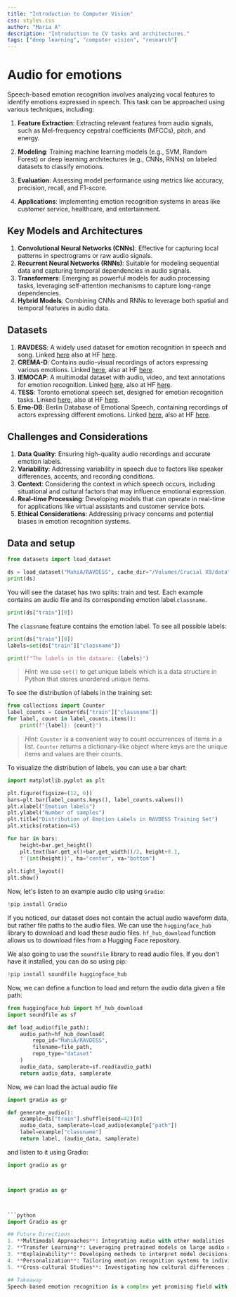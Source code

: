 ```yaml
---
title: "Introduction to Computer Vision"
css: styles.css
author: "Maria A"
description: "Introduction to CV tasks and architectures."
tags: ["deep learning", "computer vision", "research"]
---
```



# Audio for emotions

Speech-based emotion recognition involves analyzing vocal features to identify emotions expressed in speech. This task can be approached using various techniques, including:

1. **Feature Extraction**: Extracting relevant features from audio signals, such as Mel-frequency cepstral coefficients (MFCCs), pitch, and energy.

2. **Modeling**: Training machine learning models (e.g., SVM, Random Forest) or deep learning architectures (e.g., CNNs, RNNs) on labeled datasets to classify emotions.

3. **Evaluation**: Assessing model performance using metrics like accuracy, precision, recall, and F1-score.

4. **Applications**: Implementing emotion recognition systems in areas like customer service, healthcare, and entertainment.

## Key Models and Architectures

1. **Convolutional Neural Networks (CNNs)**: Effective for capturing local patterns in spectrograms or raw audio signals.
2. **Recurrent Neural Networks (RNNs)**: Suitable for modeling sequential data and capturing temporal dependencies in audio signals.
3. **Transformers**: Emerging as powerful models for audio processing tasks, leveraging self-attention mechanisms to capture long-range dependencies.
4. **Hybrid Models**: Combining CNNs and RNNs to leverage both spatial and temporal features in audio data.

## Datasets
1. **RAVDESS**: A widely used dataset for emotion recognition in speech and song. Linked [here](https://zenodo.org/record/1188976) also at HF [here](https://huggingface.co/datasets/EmotionRAVDESS).
2. **CREMA-D**: Contains audio-visual recordings of actors expressing various emotions. Linked [here](https://github.com/CheyneyComputerScience/CREMA-D), also at HF [here](https://huggingface.co/datasets/crema_d).
3. **IEMOCAP**: A multimodal dataset with audio, video, and text annotations for emotion recognition. Linked [here](https://sail.usc.edu/iemocap/), also at HF [here](https://huggingface.co/datasets/iemocap).
4. **TESS**: Toronto emotional speech set, designed for emotion recognition tasks. Linked [here](https://tspace.library.utoronto.ca/handle/1807/24487), also at HF [here](https://huggingface.co/datasets/TESS).
5. **Emo-DB**: Berlin Database of Emotional Speech, containing recordings of actors expressing different emotions. Linked [here](https://tudelft.nl/en/ewi/research/ai/ai-lab/emo-db), also at HF [here](https://huggingface.co/datasets/emo_db).

## Challenges and Considerations
1. **Data Quality**: Ensuring high-quality audio recordings and accurate emotion labels.
2. **Variability**: Addressing variability in speech due to factors like speaker differences, accents, and recording conditions.
3. **Context**: Considering the context in which speech occurs, including situational and cultural factors that may influence emotional expression. 
4. **Real-time Processing**: Developing models that can operate in real-time for applications like virtual assistants and customer service bots.
5. **Ethical Considerations**: Addressing privacy concerns and potential biases in emotion recognition systems.

## Data and setup

```python
from datasets import load_dataset

ds = load_dataset("MahiA/RAVDESS", cache_dir="/Volumes/Crucial X9/data")
print(ds)
```

You will see the dataset has two splits: train and test. Each example contains an audio file and its corresponding emotion label.`classname`.

```python
print(ds["train"][0])
```

The `classname` feature contains the emotion label. To see all possible labels:

```python
print(ds["train"][0])
labels=set(ds["train"]["classname"])

print(f"The labels in the dataare: {labels}")
```  

>*Hint*: we use `set()` to get unique labels which is a data structure in Python that stores unordered unique items.

To see the distribution of labels in the training set:

```python
from collections import Counter
label_counts = Counter(ds["train"]["classname"])
for label, count in label_counts.items():
    print(f"{label}: {count}")
```

>*Hint*: `Counter` is a convenient way to count occurrences of items in a list. `Counter` returns a dictionary-like object where keys are the unique items and values are their counts.


To visualize the distribution of labels, you can use a bar chart:

```python
import matplotlib.pyplot as plt

plt.figure(figsize=(12, 6))
bars=plt.bar(label_counts.keys(), label_counts.values())
plt.xlabel("Emotion labels")
plt.ylabel("Number of samples")
plt.title("Distribution of Emotion Labels in RAVDESS Training Set")
plt.xticks(rotation=45)

for bar in bars:
    height=bar.get_height()
    plt.text(bar.get_x()+bar.get_width()/2, height+0.1, 
    f'{int(height)}', ha="center", va="bottom")
    
plt.tight_layout()
plt.show()
```

Now, let's listen to an example audio clip using `Gradio`:

```python
!pip install Gradio
```

If you noticed, our dataset does not contain the actual audio waveform data, but rather file paths to the audio files. We can use the `huggingface_hub` library to download and load these audio files. `hf_hub_download` function allows us to download files from a Hugging Face repository.

We also going to use the `soundfile` library to read audio files. If you don't have it installed, you can do so using pip:

```python
!pip install soundfile huggingface_hub
```
Now, we can define a function to load and return the audio data given a file path:

```python
from huggingface_hub import hf_hub_download
import soundfile as sf

def load_audio(file_path):
    audio_path=hf_hub_download(
        repo_id="MahiA/RAVDESS",
        filename=file_path,
        repo_type="dataset"
    )
    audio_data, samplerate=sf.read(audio_path)
    return audio_data, samplerate
```

Now, we can load the actual audio file 

```python
import gradio as gr

def generate_audio():
    example=ds["train"].shuffle(seed=42)[0]
    audio_data, samplerate=load_audio(example["path"])
    label=example["classname"]
    return label, (audio_data, samplerate)

```

and listen to it using Gradio:

```python
import gradio as gr



import gradio as gr



```python
import Gradio as gr

## Future Directions
1. **Multimodal Approaches**: Integrating audio with other modalities (e.g., facial expressions, physiological signals) for more robust emotion recognition.
2. **Transfer Learning**: Leveraging pretrained models on large audio datasets to improve performance on emotion recognition tasks.
3. **Explainability**: Developing methods to interpret model decisions and understand how emotions are inferred from audio features.
4. **Personalization**: Tailoring emotion recognition systems to individual users for improved accuracy and user experience.
5. **Cross-cultural Studies**: Investigating how cultural differences impact emotional expression and recognition in speech.    

## Takeaway
Speech-based emotion recognition is a complex yet promising field with significant applications across various domains. By leveraging advanced machine learning and deep learning techniques, researchers and practitioners can develop systems that accurately identify emotions from speech, enhancing human-computer interactions and providing valuable insights into human behavior.

